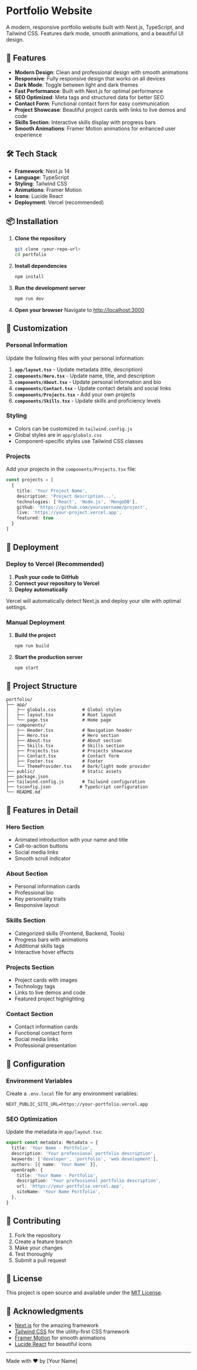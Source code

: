 # Portfolio Website

A modern, responsive portfolio website built with Next.js, TypeScript, and Tailwind CSS. Features dark mode, smooth animations, and a beautiful UI design.

## 🚀 Features

- **Modern Design**: Clean and professional design with smooth animations
- **Responsive**: Fully responsive design that works on all devices
- **Dark Mode**: Toggle between light and dark themes
- **Fast Performance**: Built with Next.js for optimal performance
- **SEO Optimized**: Meta tags and structured data for better SEO
- **Contact Form**: Functional contact form for easy communication
- **Project Showcase**: Beautiful project cards with links to live demos and code
- **Skills Section**: Interactive skills display with progress bars
- **Smooth Animations**: Framer Motion animations for enhanced user experience

## 🛠️ Tech Stack

- **Framework**: Next.js 14
- **Language**: TypeScript
- **Styling**: Tailwind CSS
- **Animations**: Framer Motion
- **Icons**: Lucide React
- **Deployment**: Vercel (recommended)

## 📦 Installation

1. **Clone the repository**
   ```bash
   git clone <your-repo-url>
   cd portfolio
   ```

2. **Install dependencies**
   ```bash
   npm install
   ```

3. **Run the development server**
   ```bash
   npm run dev
   ```

4. **Open your browser**
   Navigate to [http://localhost:3000](http://localhost:3000)

## 🎨 Customization

### Personal Information
Update the following files with your personal information:

1. **`app/layout.tsx`** - Update metadata (title, description)
2. **`components/Hero.tsx`** - Update name, title, and description
3. **`components/About.tsx`** - Update personal information and bio
4. **`components/Contact.tsx`** - Update contact details and social links
5. **`components/Projects.tsx`** - Add your own projects
6. **`components/Skills.tsx`** - Update skills and proficiency levels

### Styling
- Colors can be customized in `tailwind.config.js`
- Global styles are in `app/globals.css`
- Component-specific styles use Tailwind CSS classes

### Projects
Add your projects in the `components/Projects.tsx` file:

```typescript
const projects = [
  {
    title: 'Your Project Name',
    description: 'Project description...',
    technologies: ['React', 'Node.js', 'MongoDB'],
    github: 'https://github.com/yourusername/project',
    live: 'https://your-project.vercel.app',
    featured: true
  }
]
```

## 🚀 Deployment

### Deploy to Vercel (Recommended)

1. **Push your code to GitHub**
2. **Connect your repository to Vercel**
3. **Deploy automatically**

Vercel will automatically detect Next.js and deploy your site with optimal settings.

### Manual Deployment

1. **Build the project**
   ```bash
   npm run build
   ```

2. **Start the production server**
   ```bash
   npm start
   ```

## 📁 Project Structure

```
portfolio/
├── app/
│   ├── globals.css          # Global styles
│   ├── layout.tsx           # Root layout
│   └── page.tsx             # Home page
├── components/
│   ├── Header.tsx           # Navigation header
│   ├── Hero.tsx             # Hero section
│   ├── About.tsx            # About section
│   ├── Skills.tsx           # Skills section
│   ├── Projects.tsx         # Projects showcase
│   ├── Contact.tsx          # Contact form
│   ├── Footer.tsx           # Footer
│   └── ThemeProvider.tsx    # Dark/light mode provider
├── public/                  # Static assets
├── package.json
├── tailwind.config.js       # Tailwind configuration
├── tsconfig.json           # TypeScript configuration
└── README.md
```

## 🎯 Features in Detail

### Hero Section
- Animated introduction with your name and title
- Call-to-action buttons
- Social media links
- Smooth scroll indicator

### About Section
- Personal information cards
- Professional bio
- Key personality traits
- Responsive layout

### Skills Section
- Categorized skills (Frontend, Backend, Tools)
- Progress bars with animations
- Additional skills tags
- Interactive hover effects

### Projects Section
- Project cards with images
- Technology tags
- Links to live demos and code
- Featured project highlighting

### Contact Section
- Contact information cards
- Functional contact form
- Social media links
- Professional presentation

## 🔧 Configuration

### Environment Variables
Create a `.env.local` file for any environment variables:

```env
NEXT_PUBLIC_SITE_URL=https://your-portfolio.vercel.app
```

### SEO Optimization
Update the metadata in `app/layout.tsx`:

```typescript
export const metadata: Metadata = {
  title: 'Your Name - Portfolio',
  description: 'Your professional portfolio description',
  keywords: ['developer', 'portfolio', 'web development'],
  authors: [{ name: 'Your Name' }],
  openGraph: {
    title: 'Your Name - Portfolio',
    description: 'Your professional portfolio description',
    url: 'https://your-portfolio.vercel.app',
    siteName: 'Your Name Portfolio',
  },
}
```

## 🤝 Contributing

1. Fork the repository
2. Create a feature branch
3. Make your changes
4. Test thoroughly
5. Submit a pull request

## 📄 License

This project is open source and available under the [MIT License](LICENSE).

## 🙏 Acknowledgments

- [Next.js](https://nextjs.org/) for the amazing framework
- [Tailwind CSS](https://tailwindcss.com/) for the utility-first CSS framework
- [Framer Motion](https://www.framer.com/motion/) for smooth animations
- [Lucide React](https://lucide.dev/) for beautiful icons

---

Made with ❤️ by [Your Name] 
